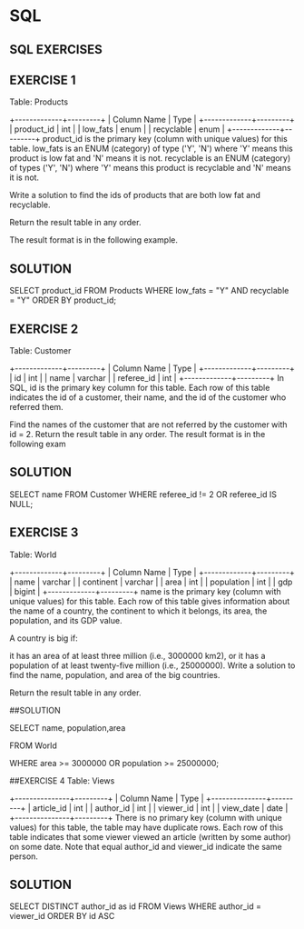 # SQL
## SQL EXERCISES

## EXERCISE 1
Table: Products

+-------------+---------+
| Column Name | Type    |
+-------------+---------+
| product_id  | int     |
| low_fats    | enum    |
| recyclable  | enum    |
+-------------+---------+
product_id is the primary key (column with unique values) for this table.
low_fats is an ENUM (category) of type ('Y', 'N') where 'Y' means this product is low fat and 'N' means it is not.
recyclable is an ENUM (category) of types ('Y', 'N') where 'Y' means this product is recyclable and 'N' means it is not.
 

Write a solution to find the ids of products that are both low fat and recyclable.

Return the result table in any order.

The result format is in the following example.

 ## SOLUTION

SELECT product_id
FROM Products 
WHERE low_fats = "Y" AND recyclable = "Y"
ORDER BY product_id;

## EXERCISE 2

Table: Customer

+-------------+---------+
| Column Name | Type    |
+-------------+---------+
| id          | int     |
| name        | varchar |
| referee_id  | int     |
+-------------+---------+
In SQL, id is the primary key column for this table.
Each row of this table indicates the id of a customer, their name, and the id of the customer who referred them.
 
Find the names of the customer that are not referred by the customer with id = 2.
Return the result table in any order.
The result format is in the following exam

## SOLUTION 
SELECT name 
FROM Customer
WHERE referee_id != 2 OR referee_id IS NULL;


## EXERCISE 3

Table: World

+-------------+---------+
| Column Name | Type    |
+-------------+---------+
| name        | varchar |
| continent   | varchar |
| area        | int     |
| population  | int     |
| gdp         | bigint  |
+-------------+---------+
name is the primary key (column with unique values) for this table.
Each row of this table gives information about the name of a country, the continent to which it belongs, its area, the population, and its GDP value.
 

A country is big if:

it has an area of at least three million (i.e., 3000000 km2), or
it has a population of at least twenty-five million (i.e., 25000000).
Write a solution to find the name, population, and area of the big countries.

Return the result table in any order.

##SOLUTION

SELECT name, population,area 

FROM World 

WHERE area >= 3000000 OR population >= 25000000;

##EXERCISE 4
Table: Views

+---------------+---------+
| Column Name   | Type    |
+---------------+---------+
| article_id    | int     |
| author_id     | int     |
| viewer_id     | int     |
| view_date     | date    |
+---------------+---------+
There is no primary key (column with unique values) for this table, the table may have duplicate rows.
Each row of this table indicates that some viewer viewed an article (written by some author) on some date. 
Note that equal author_id and viewer_id indicate the same person.

## SOLUTION
SELECT DISTINCT author_id as id
FROM Views
WHERE author_id = viewer_id 
ORDER BY id ASC
